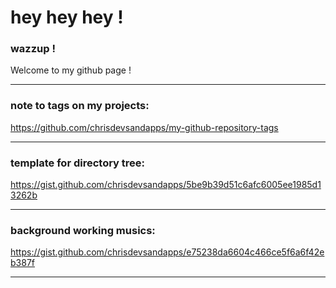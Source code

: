 # hey hey hey !


### wazzup !

Welcome to my github page !


---


### note to tags on my projects:


https://github.com/chrisdevsandapps/my-github-repository-tags


---


### template for directory tree:

https://gist.github.com/chrisdevsandapps/5be9b39d51c6afc6005ee1985d13262b


---


### background working musics:

https://gist.github.com/chrisdevsandapps/e75238da6604c466ce5f6a6f42eb387f


---
